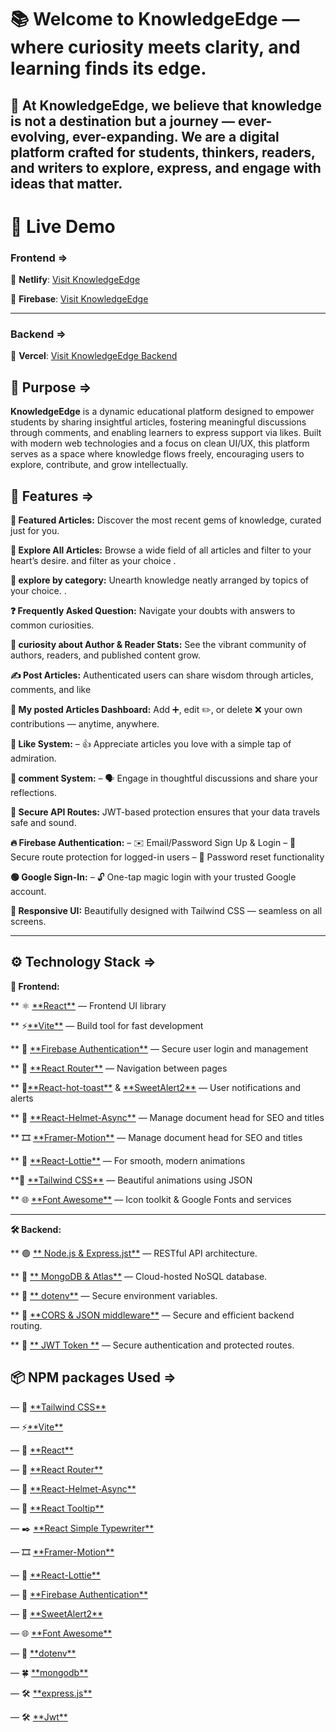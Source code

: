 # 📚 Welcome to **KnowledgeEdge** — where curiosity meets clarity, and learning finds its edge.

## 🚀 At KnowledgeEdge, we believe that knowledge is not a destination but a journey — ever-evolving, ever-expanding. We are a digital platform crafted for students, thinkers, readers, and writers to explore, express, and engage with ideas that matter.

# 🔗 Live Demo

### Frontend =>

🔗 **Netlify**: [Visit KnowledgeEdge ]()

🔗 **Firebase**: [Visit KnowledgeEdge]()

---

### Backend =>

🔗 **Vercel**: [Visit KnowledgeEdge Backend](/)

## 🎯 Purpose =>

**KnowledgeEdge** is a dynamic educational platform designed to empower students by sharing insightful articles, fostering meaningful discussions through comments, and enabling learners to express support via likes. Built with modern web technologies and a focus on clean UI/UX, this platform serves as a space where knowledge flows freely, encouraging users to explore, contribute, and grow intellectually.

## 🌟 Features =>

**🌸 Featured Articles:** Discover the most recent gems of knowledge, curated just for you.

**🌾 Explore All Articles:** Browse a wide field of all articles and filter to your heart’s desire. and filter as your choice .

**🧭 explore by category:** Unearth knowledge neatly arranged by topics of your choice. .

**❓ Frequently Asked Question:** Navigate your doubts with answers to common curiosities.

**👥 curiosity about Author & Reader Stats:** See the vibrant community of authors, readers, and published content grow.

**✍️ Post Articles:** Authenticated users can share wisdom through articles, comments, and like

**📂 My posted Articles Dashboard:** Add ➕, edit ✏️, or delete ❌ your own contributions — anytime, anywhere.

**💚 Like System:**
– 👍 Appreciate articles you love with a simple tap of admiration.

**💬 comment System:**
– 🗣️ Engage in thoughtful discussions and share your reflections.

**🔐 Secure API Routes:** JWT-based protection ensures that your data travels safe and sound.

**🔥 Firebase Authentication:**
– ✉️ Email/Password Sign Up & Login
– 🔑 Secure route protection for logged-in users
– 🔁 Password reset functionality

**🟢 Google Sign-In:**
– 🔓 One-tap magic login with your trusted Google account.

**📱 Responsive UI:** Beautifully designed with Tailwind CSS — seamless on all screens.

---

## ⚙️ Technology Stack =>

**🔷 Frontend:**

** ⚛️ [**React\*\*](https://reactjs.org/) — Frontend UI library

** ⚡[**Vite\*\*](https://vite.dev/) — Build tool for fast development

** 🔐 [**Firebase Authentication\*\*](https://firebase.google.com/) — Secure user login and management

** 🧭 [**React Router\*\*](https://reactrouter.com/) — Navigation between pages

** 🔔[**React-hot-toast\*\*](https://react-hot-toast.com/) & [\*\*SweetAlert2\*\*](https://sweetAlert2.github.io/) — User notifications and alerts

** 🧠 [**React-Helmet-Async\*\*](https://www.npmjs.com/package/react-helmet-async/) — Manage document head for SEO and titles

** 🎞️ [**Framer-Motion\*\*](https://motion.dev/) — Manage document head for SEO and titles

** 🎉 [**React-Lottie\*\*](https://www.npmjs.com/package/react-helmet-async/) — For smooth, modern animations

**🎨 [**Tailwind CSS\*\*](https://tailwindcss.com/) — Beautiful animations using JSON

** 🌐 [**Font Awesome\*\*](https://lottiefiles.com/) — Icon toolkit & Google Fonts and services

---

**🛠️ Backend:**

** 🟢 [** Node.js & Express.jst\*\*](https://expressjs.com//) — RESTful API architecture.

** 🍃 [** MongoDB & Atlas\*\*](https://www.mongodb.com/) — Cloud-hosted NoSQL database.

** 🔧 [** dotenv\*\*](https://www.dotenv.org/) — Secure environment variables.

** 🧱 [**CORS & JSON middleware\*\*](https://expressjs.com/en/resources/middleware.html/) — Secure and efficient backend routing.

** 🔐 [** JWT Token \*\*](https://jwt.io/) — Secure authentication and protected routes.

## 📦 NPM packages Used =>

— 🎨 [\*\*Tailwind CSS\*\*](https://tailwindcss.com/)

— ⚡[\*\*Vite\*\*](https://vite.dev/)

— 🔷 [\*\*React\*\*](https://reactjs.org/)

— 🚦 [\*\*React Router\*\*](https://reactrouter.com/)

— 🧠 [\*\*React-Helmet-Async\*\*](https://www.npmjs.com/package/react-helmet-async/)

— 🧼 [\*\*React Tooltip\*\*](https://react-tooltip.com/)

— ✒️ [\*\*React Simple Typewriter\*\*](https://react-simple-typewriter.vercel.app/)



— 🎞️ [\*\*Framer-Motion\*\*](https://motion.dev/)

— 🎉 [\*\*React-Lottie\*\*](https://www.npmjs.com/package/react-helmet-async/)

— 🔐 [\*\*Firebase Authentication\*\*](https://firebase.google.com/)

— 🔔 [\*\*SweetAlert2\*\*](https://sweetAlert2.github.io/)

— 🌐 [\*\*Font Awesome\*\*](https://fontawesome.com/)

— 🧪 [\*\*dotenv\*\*](https://www.dotenv.org/)

— 🍀 [\*\*mongodb\*\*](https://www.mongodb.com)

— 🛠️ [\*\*express.js\*\*](https://expressjs.com/)

— 🛠️ [\*\*Jwt\*\*](https://jwt.io//)
